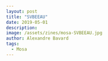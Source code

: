 ```yaml
---
layout: post
title: "SVBEEAU"
date: 2019-05-01
description: 
image: /assets/zines/mosa-SVBEEAU.jpg
author: Alexandre Bavard
tags:
  - Mosa
---
```

